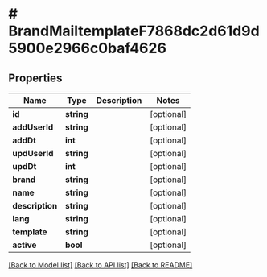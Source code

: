 # # BrandMailtemplateF7868dc2d61d9d5900e2966c0baf4626

## Properties

Name | Type | Description | Notes
------------ | ------------- | ------------- | -------------
**id** | **string** |  | [optional]
**addUserId** | **string** |  | [optional]
**addDt** | **int** |  | [optional]
**updUserId** | **string** |  | [optional]
**updDt** | **int** |  | [optional]
**brand** | **string** |  | [optional]
**name** | **string** |  | [optional]
**description** | **string** |  | [optional]
**lang** | **string** |  | [optional]
**template** | **string** |  | [optional]
**active** | **bool** |  | [optional]

[[Back to Model list]](../../README.md#models) [[Back to API list]](../../README.md#endpoints) [[Back to README]](../../README.md)
